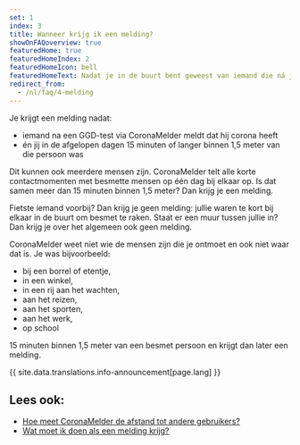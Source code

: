 ```yaml
---
set: 1
index: 3
title: Wanneer krijg ik een melding?
showOnFAQoverview: true
featuredHome: true
featuredHomeIndex: 2
featuredHomeIcon: bell
featuredHomeText: Nadat je in de buurt bent geweest van iemand die ná jullie ontmoeting getest is en corona heeft.
redirect_from: 
  - /nl/faq/4-melding
---
```

Je krijgt een melding nadat:
- iemand na een GGD-test via CoronaMelder meldt dat hij corona heeft
- én jij in de afgelopen dagen 15 minuten of langer binnen 1,5 meter van die persoon was

Dit kunnen ook meerdere mensen zijn. CoronaMelder telt alle korte contactmomenten met besmette mensen op één dag bij elkaar op. Is dat samen meer dan 15 minuten binnen 1,5 meter? Dan krijg je een melding.

Fietste iemand voorbij? Dan krijg je geen melding: jullie waren te kort bij elkaar in de buurt om besmet te raken. Staat er een muur tussen jullie in? Dan krijg je over het algemeen ook geen melding.
 
CoronaMelder weet niet wie de mensen zijn die je ontmoet en ook niet waar dat is. Je was bijvoorbeeld:
 
- bij een borrel of etentje,
- in een winkel,
- in een rij aan het wachten,
- aan het reizen,
- aan het sporten,
- aan het werk,
- op school

15 minuten binnen 1,5 meter van een besmet persoon en krijgt dan later een melding.

<div class="announcement">{{ site.data.translations.info-announcement[page.lang] }}</div>

## Lees ook:
- [Hoe meet CoronaMelder de afstand tot andere gebruikers?](/{{page.lang}}/faq/2-1-hoe-meet-coronamelder-de-afstand) 
- [Wat moet ik doen als een melding krijg?](/{{page.lang}}/faq/1-5-wat-moet-ik-doen-als-ik-een-melding-krijg)
